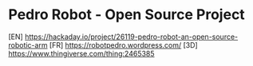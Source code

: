 # Pedro Robot - Open Source Project

[EN] https://hackaday.io/project/26119-pedro-robot-an-open-source-robotic-arm
[FR] https://robotpedro.wordpress.com/
[3D] https://www.thingiverse.com/thing:2465385
